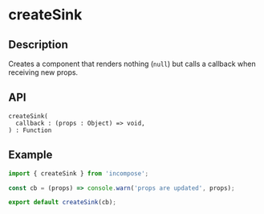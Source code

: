 # createSink
## Description
Creates a component that renders nothing (`null`) but calls a callback when receiving new props.

## API
```
createSink(
  callback : (props : Object) => void,
) : Function
```

## Example
```javascript
import { createSink } from 'incompose';

const cb = (props) => console.warn('props are updated', props);

export default createSink(cb);
```